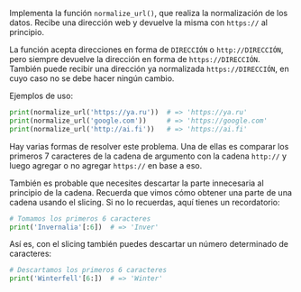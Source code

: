 
Implementa la función `normalize_url()`, que realiza la normalización de los datos. Recibe una dirección web y devuelve la misma con `https://` al principio.

La función acepta direcciones en forma de `DIRECCIÓN` o `http://DIRECCIÓN`, pero siempre devuelve la dirección en forma de `https://DIRECCIÓN`. También puede recibir una dirección ya normalizada `https://DIRECCIÓN`, en cuyo caso no se debe hacer ningún cambio.

Ejemplos de uso:

```python
print(normalize_url('https://ya.ru'))  # => 'https://ya.ru'
print(normalize_url('google.com'))     # => 'https://google.com'
print(normalize_url('http://ai.fi'))   # => 'https://ai.fi'
```

Hay varias formas de resolver este problema. Una de ellas es comparar los primeros 7 caracteres de la cadena de argumento con la cadena `http://` y luego agregar o no agregar `https://` en base a eso.

También es probable que necesites descartar la parte innecesaria al principio de la cadena. Recuerda que vimos cómo obtener una parte de una cadena usando el slicing. Si no lo recuerdas, aquí tienes un recordatorio:

```python
# Tomamos los primeros 6 caracteres
print('Invernalia'[:6])  # => 'Inver'
```

Así es, con el slicing también puedes descartar un número determinado de caracteres:

```python
# Descartamos los primeros 6 caracteres
print('Winterfell'[6:])  # => 'Winter'
```
